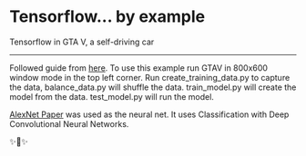 # Tensorflow... by example

Tensorflow in GTA V, a self-driving car

---------------

Followed guide from [here](https://pythonprogramming.net/game-frames-open-cv-python-plays-gta-v/). To use this example run GTAV in 800x600 window mode in the top left corner. Run create_training_data.py to capture the data, balance_data.py will shuffle the data. train_model.py will create the model from the data. test_model.py will run the model.

[AlexNet Paper](http://papers.nips.cc/paper/4824-imagenet-classification-with-deep-convolutional-neural-networks.pdf) was used as the neural net. It uses Classification with Deep Convolutional Neural Networks. 

✨🍰✨